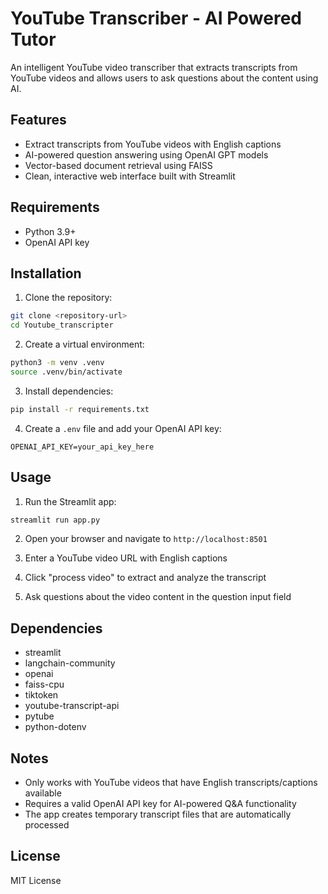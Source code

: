 # YouTube Transcriber - AI Powered Tutor

An intelligent YouTube video transcriber that extracts transcripts from YouTube videos and allows users to ask questions about the content using AI.

## Features

- Extract transcripts from YouTube videos with English captions
- AI-powered question answering using OpenAI GPT models
- Vector-based document retrieval using FAISS
- Clean, interactive web interface built with Streamlit

## Requirements

- Python 3.9+
- OpenAI API key

## Installation

1. Clone the repository:
```bash
git clone <repository-url>
cd Youtube_transcripter
```

2. Create a virtual environment:
```bash
python3 -m venv .venv
source .venv/bin/activate
```

3. Install dependencies:
```bash
pip install -r requirements.txt
```

4. Create a `.env` file and add your OpenAI API key:
```
OPENAI_API_KEY=your_api_key_here
```

## Usage

1. Run the Streamlit app:
```bash
streamlit run app.py
```

2. Open your browser and navigate to `http://localhost:8501`

3. Enter a YouTube video URL with English captions

4. Click "process video" to extract and analyze the transcript

5. Ask questions about the video content in the question input field

## Dependencies

- streamlit
- langchain-community
- openai
- faiss-cpu
- tiktoken
- youtube-transcript-api
- pytube
- python-dotenv

## Notes

- Only works with YouTube videos that have English transcripts/captions available
- Requires a valid OpenAI API key for AI-powered Q&A functionality
- The app creates temporary transcript files that are automatically processed

## License

MIT License

